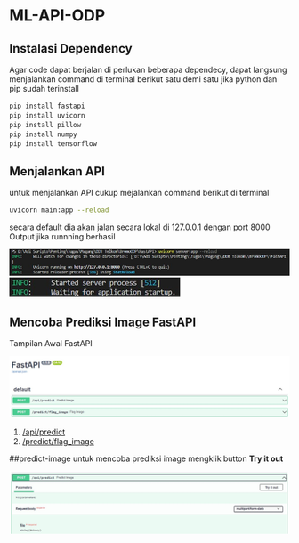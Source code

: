 # ML-API-ODP

## Instalasi Dependency
Agar code dapat berjalan di perlukan beberapa dependecy, dapat langsung menjalankan command di terminal berikut satu demi satu jika python dan pip sudah terinstall
```bash
pip install fastapi
pip install uvicorn
pip install pillow
pip install numpy
pip install tensorflow
```

## Menjalankan API
untuk menjalankan API cukup mejalankan command berikut di terminal
```bash
uvicorn main:app --reload
```
secara default dia akan jalan secara lokal di 127.0.0.1 dengan port 8000 Output jika runnning berhasil

<img src="images/ML_API_ODP_1.jpg">
<img src="images/ML_API_ODP_2.jpg">

## Mencoba Prediksi Image FastAPI
Tampilan Awal FastAPI

<img src="images/ML_API_ODP_3.jpg">

1. [/api/predict](##predict-image)
2. [/predict/flag_image](##flag-image)

##predict-image
untuk mencoba prediksi image mengklik button **Try it out**

<img src="images/ML_API_ODP_4.jpg">

